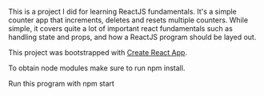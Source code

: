 This is a project I did for learning ReactJS fundamentals. It's a simple counter app that increments, deletes and resets multiple counters. While simple, it covers quite a lot of important react fundamentals such as handling state and props, and how a ReactJS program should be layed out.

This project was bootstrapped with [Create React App](https://github.com/facebook/create-react-app).

To obtain node modules make sure to run npm install.

Run this program with npm start
